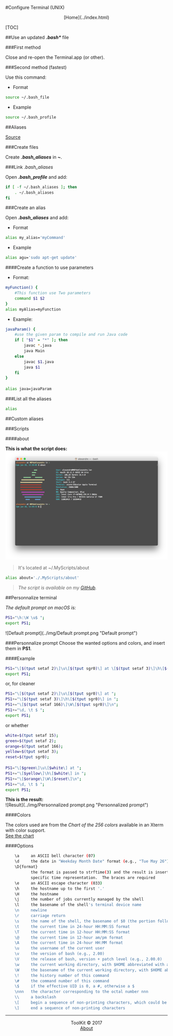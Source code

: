 #Configure Terminal (UNIX)
<center>[Home](../index.html)</center>

[TOC]

##Use an updated **_.bash\*_** file

###First method

Close and re-open the Terminal.app (or other).

###Second method (fastest)

Use this command:

- Format

```bash
source ~/.bash_file
```

- Example

```bash
source ~/.bash_profile
```

##Aliases

[Source](https://doc.ubuntu-fr.org/alias)

###Create files

Create **_.bash\_aliases_** in **~**.

###Link _.bash\_aliases_

Open **_.bash\_profile_** and add:

```bash
if [ -f ~/.bash_aliases ]; then
    . ~/.bash_aliases
fi
```

###Create an alias

Open **_.bash\_aliases_** and add:

- Format  

```bash
alias my_alias='myCommand'
```

- Example  

```bash
alias agu='sudo apt-get update'
```

####Create a function to use parameters

- Format:

```bash
myFunction() {
	#This function use Two parameters
	command $1 $2
}
alias myAlias=myFunction
```

- Example:

```bash
javaParam() {
	#use the given param to compile and run Java code
	if [ "$1" = "*" ]; then
		javac *.java
		java Main
	else
		javac $1.java
		java $1
	fi
}

alias java=javaParam
```

###List all the aliases

```bash
alias
```

##Custom aliases

###Scripts

####about

**This is what the script does:**  
![The about script](../img/about.png "The about script")

> It's located at ~/.MyScripts/about

```bash
alias about='./.MyScripts/about'
```

> _The script is available on my [GitHub](https://github.com/Harchytekt/about)._

##Personnalize terminal

_The default prompt on macOS is:_  

```bash
PS1="\h:\W \u$ ";
export PS1;
```

![Default prompt](../img/Default prompt.png "Default prompt")

###Personnalize prompt
Choose the wanted options and colors, and insert them in **PS1**.

####Example

```bash
PS1="\[$(tput setaf 2)\]\u\[$(tput sgr0)\] at \[$(tput setaf 3)\]\h\[$(tput sgr0)\] in \[$(tput setaf 166)\]\W\[$(tput sgr0)\]\n\d, \t $ ";
export PS1;
```

or, for cleaner

```bash
PS1="\[$(tput setaf 2)\]\u\[$(tput sgr0)\] at ";
PS1+="\[$(tput setaf 3)\]\h\[$(tput sgr0)\] in ";
PS1+="\[$(tput setaf 166)\]\W\[$(tput sgr0)\]\n";
PS1+="\d, \t $ ";
export PS1;
```

or whether

```bash
white=$(tput setaf 15);
green=$(tput setaf 2);
orange=$(tput setaf 166);
yellow=$(tput setaf 3);
reset=$(tput sgr0);

PS1="\[$green\]\u\[$white\] at ";
PS1+="\[$yellow\]\h\[$white\] in ";
PS1+="\[$orange\]\W\[$reset\]\n";
PS1+="\d, \t $ ";
export PS1;
```

**This is the result:**  
![Result](../img/Personnalized prompt.png "Personnalized prompt")

####Colors

The colors used are from the _Chart of the 256 colors_ available in an Xterm with color support.  
[See the chart](https://upload.wikimedia.org/wikipedia/commons/1/15/Xterm_256color_chart.svg)

####Options

```bash
	\a     an ASCII bell character (07)
    \d     the date in "Weekday Month Date" format (e.g., "Tue May 26")
    \D{format}
           the format is passed to strftime(3) and the result is inserted into the prompt string; an empty format results in a locale-
           specific time representation.  The braces are required
    \e     an ASCII escape character (033)
    \h     the hostname up to the first '.'
    \H     the hostname
    \j     the number of jobs currently managed by the shell
    \l     the basename of the shell's terminal device name
    \n     newline
    \r     carriage return
    \s     the name of the shell, the basename of $0 (the portion following the final slash)
    \t     the current time in 24-hour HH:MM:SS format
    \T     the current time in 12-hour HH:MM:SS format
    \@     the current time in 12-hour am/pm format
    \A     the current time in 24-hour HH:MM format
    \u     the username of the current user
    \v     the version of bash (e.g., 2.00)
    \V     the release of bash, version + patch level (e.g., 2.00.0)
    \w     the current working directory, with $HOME abbreviated with a tilde (uses the value of the PROMPT_DIRTRIM variable)
    \W     the basename of the current working directory, with $HOME abbreviated with a tilde
    \!     the history number of this command
    \#     the command number of this command
    \$     if the effective UID is 0, a #, otherwise a $
    \nnn   the character corresponding to the octal number nnn
    \\     a backslash
    \[     begin a sequence of non-printing characters, which could be used to embed a terminal control sequence into the prompt
    \]     end a sequence of non-printing characters
```


***

<center>ToolKit © 2017</center><center><a href="http://alexandre-ducobu.esy.es/En">About</a> </center>


